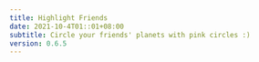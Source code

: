 ```yaml
---
title: Highlight Friends
date: 2021-10-4T01::01+08:00
subtitle: Circle your friends' planets with pink circles :) 
version: 0.6.5
---
```

